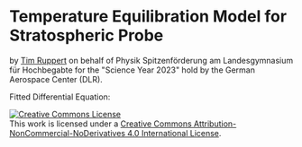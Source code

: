 # Temperature Equilibration Model for Stratospheric Probe
by <a href="https://www.linkedin.com/in/tim-ruppert-wrire/">Tim Ruppert</a> on behalf of Physik Spitzenförderung am Landesgymnasium für Hochbegabte for the "Science Year 2023" hold by the German Aerospace Center (DLR).  

Fitted Differential Equation:
[](https://latex.codecogs.com/gif.latex?%5Cdpi%7B80%7D%20%5Chuge%20T_%7Bin%7D%27%28t%29%3D%5Calpha%28T_%7Bout%7D%28t%29-T_%7Bin%7D%28t%29%29&plus;%5Cbeta)

<a rel="license" href="http://creativecommons.org/licenses/by-nc-nd/4.0/"><img alt="Creative Commons License" style="border-width:0" src="https://i.creativecommons.org/l/by-nc-nd/4.0/88x31.png" /></a><br />This work is licensed under a <a rel="license" href="http://creativecommons.org/licenses/by-nc-nd/4.0/">Creative Commons Attribution-NonCommercial-NoDerivatives 4.0 International License</a>.
